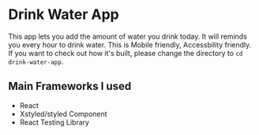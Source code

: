 # Drink Water App

This app lets you add the amount of water you drink today. It will reminds you every hour to drink water. 
This is Mobile friendly, Accessbility friendly. 
If you want to check out how it's built, please change the directory to `cd drink-water-app`. 

## Main Frameworks I used 
* React
* Xstyled/styled Component
* React Testing Library
